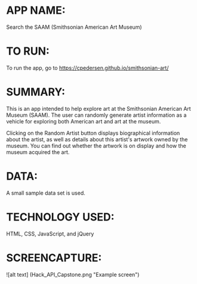 # APP NAME:
Search the SAAM (Smithsonian American Art Museum)

# TO RUN:
To run the app, go to https://cpedersen.github.io/smithsonian-art/

# SUMMARY:
This is an app intended to help explore art at the Smithsonian American Art Museum (SAAM). The user can randomly generate artist information as a vehicle for exploring both American art and art at the museum. 

Clicking on the Random Artist button displays biographical information about the artist, as well as details about this artist's artwork owned by the museum. You can find out whether the artwork is on display and how the museum acquired the art. 

# DATA: 
A small sample data set is used.

# TECHNOLOGY USED:
HTML, CSS, JavaScript, and jQuery

# SCREENCAPTURE:
![alt text] (Hack_API_Capstone.png "Example screen")
